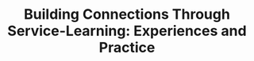 ---
layout: single_embed_slide
title: "Building Connections Through Service-Learning: Experiences and Practice"
presentation_id: aWNpQx
slides:
  - slide_name: ../deck-aWNpQx-large-0.jpeg
    slide_thumbnail: ../deck-aWNpQx-thumb-0.jpeg
    slide_alt: "Slide featuring bold text: 'Building Connections Through Service-Learning' with subtitle 'Experiences and Practice.' Context: WASSW 2025 Fall Conference. Presenter: Jacob Campbell, Ph.D. LICSW at Heritage University. Background: Pink."
  - slide_name: ../deck-aWNpQx-large-1.jpeg
    slide_thumbnail: ../deck-aWNpQx-thumb-1.jpeg
    slide_alt: "The slide presents two main sections: 'Agenda' and 'Learning Objectives.' The agenda includes introductions, literature review, examples, and tips. Learning objectives focus on defining service learning, identifying benefits, and implementation strategies."
  - slide_name: ../deck-aWNpQx-large-2.jpeg
    slide_thumbnail: ../deck-aWNpQx-thumb-2.jpeg
    slide_alt: "A presentation slide shows a cartoon figurine of a social work teacher named 'Dr. Jacob' in packaging, with accessories. Text includes: 'Jacob Campbell, Ph.D. LICSW, Associate Professor at Heritage University, Previous Program Social Worker in Special Education Classroom at Pasco School District.'"
  - slide_name: ../deck-aWNpQx-large-3.jpeg
    slide_thumbnail: ../deck-aWNpQx-thumb-3.jpeg
    slide_alt: "QR code on a pink presentation slide prompting: 'In your personal, professional, or educational pursuits, what are examples of things that have helped you learn?' Includes instructions for submitting answers at menti.com with code 3647 5394."
  - slide_name: ../deck-aWNpQx-large-4.jpeg
    slide_thumbnail: ../deck-aWNpQx-thumb-4.jpeg
    slide_alt: "Title: 'Service as a Core Value in our Practice'The slide presents a discussion on the importance of service in social work, highlighting ethical principles and encouraging volunteerism. It includes a 'Paired Discussion Activity' with guiding questions. The source is the National Association of Social Workers, 2021."
  - slide_name: ../deck-aWNpQx-large-5.jpeg
    slide_thumbnail: ../deck-aWNpQx-thumb-5.jpeg
    slide_alt: "The image is a presentation slide titled 'What is Service-Learning.' It distinguishes service-learning from other activities and explains it as a curriculum-integrated community service with learning objectives. Key points include:- Service learning integrates learning objectives with community service as part of a curriculum.- It provides students opportunities to learn from activities addressing real community needs.- It involves critical analysis and reflection on completed activities.(Spring et al., 2008)"
  - slide_name: ../deck-aWNpQx-large-6.jpeg
    slide_thumbnail: ../deck-aWNpQx-thumb-6.jpeg
    slide_alt: "The image presents a diagram titled 'Service-Learning Standards in K-12 Settings,' featuring eight key elements: Meaningful Service, Link to Curriculum, Duration & Intensity, Youth Voice, Progress Monitoring, Diversity, Reflection, and Partnerships. Each element is briefly defined, focusing on engaging participants and achieving educational outcomes. Text cites National Youth Leadership Council (2008) and mentions improved student outcomes from standard adherence (Celio et al., 2011)."
  - slide_name: ../deck-aWNpQx-large-7.jpeg
    slide_thumbnail: ../deck-aWNpQx-thumb-7.jpeg
    slide_alt: "Slide discusses positive effects of service-learning on students. Lists enhanced self-esteem, attitude towards community, social skills, and academic achievement. Notes lack of large-scale trials and inconclusive evidence.(Celio et al., 2011)"
  - slide_name: ../deck-aWNpQx-large-8.jpeg
    slide_thumbnail: ../deck-aWNpQx-thumb-8.jpeg
    slide_alt: "Slide shows text summarizing the prevalence and historical context of community service and service-learning in American schools, with statistics from 2008. It includes references to national programs and educational methods."
  - slide_name: ../deck-aWNpQx-large-9.jpeg
    slide_thumbnail: ../deck-aWNpQx-thumb-9.jpeg
    slide_alt: "Slide showing a service-learning example: Lists special education programs, secondary programs, service activities with peers, and reflective discussions. Includes 'bridges' logo with motto: 'Creating a better everyday life for our students and families.'"
  - slide_name: ../deck-aWNpQx-large-10.jpeg
    slide_thumbnail: ../deck-aWNpQx-thumb-10.jpeg
    slide_alt: "On the left, icons illustrate activities like recycling, food banks, and poster campaigns. On the right, text reads 'Internal School Service-Learning Activities' with 'Various Activities Around Campus' below."
  - slide_name: ../deck-aWNpQx-large-11.jpeg
    slide_thumbnail: ../deck-aWNpQx-thumb-11.jpeg
    slide_alt: "Title text on a pink square reads, 'External Service-Learning Activities.' Below, 'Various Activities In Our Community.' Right side lists: Union Gospel Mission, Salvation Army, 2nd Harvest Food Bank, Tri-Cities Animal Shelter, Community Mobile Food Distribution Events, Nursing Home."
  - slide_name: ../deck-aWNpQx-large-12.jpeg
    slide_thumbnail: ../deck-aWNpQx-thumb-12.jpeg
    slide_alt: "A presentation slide titled 'Tips for Implementation' lists suggestions, such as being organized, addressing challenges, using diverse students, leveraging resources, forming partnerships, and sharing experiences."
  - slide_name: ../deck-aWNpQx-large-13.jpeg
    slide_thumbnail: ../deck-aWNpQx-thumb-13.jpeg
    slide_alt: "A presentation slide displays text prompts. Left-side: 'Dream Together, Share your ideas in small groups around you.' Center-right: 'How could you implement some service learning projects in your own school?'"
  - slide_name: ../deck-aWNpQx-large-14.jpeg
    slide_thumbnail: ../deck-aWNpQx-thumb-14.jpeg
    slide_alt: "A blue name tag on a light pink background displays contact details: Jacob Campbell, Ph.D. LICSW, Associate Professor, with email, phone number, and Heritage University logo. Text asks: 'Questions?' Links to https://vsp.ink/hub for connection."
  - slide_name: ../deck-aWNpQx-large-15.jpeg
    slide_thumbnail: ../deck-aWNpQx-thumb-15.jpeg
    slide_alt: "References slide listing studies and reports on service learning and ethics. Includes publications by Celio, et al., Filges, et al., NASW, and others, with links to journals and organizations for further reading."
---